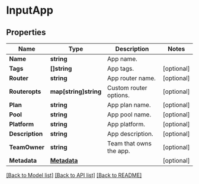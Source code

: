 # InputApp

## Properties
Name | Type | Description | Notes
------------ | ------------- | ------------- | -------------
**Name** | **string** | App name. | 
**Tags** | **[]string** | App tags. | [optional] 
**Router** | **string** | App router name. | [optional] 
**Routeropts** | **map[string]string** | Custom router options. | [optional] 
**Plan** | **string** | App plan name. | [optional] 
**Pool** | **string** | App pool name. | [optional] 
**Platform** | **string** | App platform. | [optional] 
**Description** | **string** | App description. | [optional] 
**TeamOwner** | **string** | Team that owns the app. | [optional] 
**Metadata** | [**Metadata**](Metadata.md) |  | [optional] 

[[Back to Model list]](../README.md#documentation-for-models) [[Back to API list]](../README.md#documentation-for-api-endpoints) [[Back to README]](../README.md)


